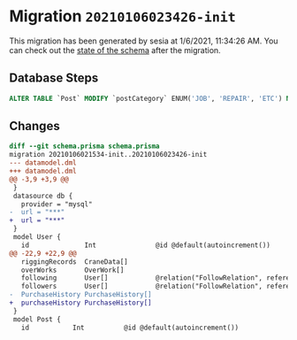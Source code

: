 # Migration `20210106023426-init`

This migration has been generated by sesia at 1/6/2021, 11:34:26 AM.
You can check out the [state of the schema](./schema.prisma) after the migration.

## Database Steps

```sql
ALTER TABLE `Post` MODIFY `postCategory` ENUM('JOB', 'REPAIR', 'ETC') NOT NULL
```

## Changes

```diff
diff --git schema.prisma schema.prisma
migration 20210106021534-init..20210106023426-init
--- datamodel.dml
+++ datamodel.dml
@@ -3,9 +3,9 @@
 }
 datasource db {
   provider = "mysql"
-  url = "***"
+  url = "***"
 }
 model User {
   id              Int               @id @default(autoincrement())
@@ -22,9 +22,9 @@
   riggingRecords  CraneData[]
   overWorks       OverWork[]
   following       User[]            @relation("FollowRelation", references: [id])
   followers       User[]            @relation("FollowRelation", references: [id])
-  PurchaseHistory PurchaseHistory[]
+  purchaseHistory PurchaseHistory[]
 }
 model Post {
   id           Int          @id @default(autoincrement())
```


